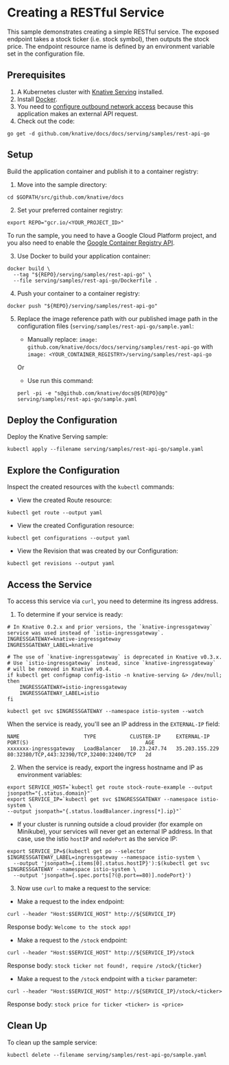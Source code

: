 # Creating a RESTful Service

This sample demonstrates creating a simple RESTful service. The exposed endpoint
takes a stock ticker (i.e. stock symbol), then outputs the stock price. The
endpoint resource name is defined by an environment variable set in the
configuration file.

## Prerequisites

1. A Kubernetes cluster with
   [Knative Serving](https://github.com/knative/docs/blob/master/install/README.md)
   installed.
2. Install
   [Docker](https://docs.docker.com/get-started/#prepare-your-docker-environment).
3. You need to
   [configure outbound network access](https://github.com/knative/docs/blob/master/serving/outbound-network-access.md)
   because this application makes an external API request.
4. Check out the code:

```
go get -d github.com/knative/docs/docs/serving/samples/rest-api-go
```

## Setup

Build the application container and publish it to a container registry:

1. Move into the sample directory:

```
cd $GOPATH/src/github.com/knative/docs
```

2. Set your preferred container registry:

```
export REPO="gcr.io/<YOUR_PROJECT_ID>"
```

To run the sample, you need to have a Google Cloud Platform project, and you
also need to enable the
[Google Container Registry API](https://console.cloud.google.com/apis/library/containerregistry.googleapis.com).

3. Use Docker to build your application container:

```
docker build \
  --tag "${REPO}/serving/samples/rest-api-go" \
  --file serving/samples/rest-api-go/Dockerfile .
```

4. Push your container to a container registry:

```
docker push "${REPO}/serving/samples/rest-api-go"
```

5. Replace the image reference path with our published image path in the
   configuration files (`serving/samples/rest-api-go/sample.yaml`:

   - Manually replace:
     `image: github.com/knative/docs/docs/serving/samples/rest-api-go` with
     `image: <YOUR_CONTAINER_REGISTRY>/serving/samples/rest-api-go`

   Or

   - Use run this command:

   ```
   perl -pi -e "s@github.com/knative/docs@${REPO}@g" serving/samples/rest-api-go/sample.yaml
   ```

## Deploy the Configuration

Deploy the Knative Serving sample:

```
kubectl apply --filename serving/samples/rest-api-go/sample.yaml
```

## Explore the Configuration

Inspect the created resources with the `kubectl` commands:

- View the created Route resource:

```
kubectl get route --output yaml
```

- View the created Configuration resource:

```
kubectl get configurations --output yaml
```

- View the Revision that was created by our Configuration:

```
kubectl get revisions --output yaml
```

## Access the Service

To access this service via `curl`, you need to determine its ingress address.

1. To determine if your service is ready:

```
# In Knative 0.2.x and prior versions, the `knative-ingressgateway` service was used instead of `istio-ingressgateway`.
INGRESSGATEWAY=knative-ingressgateway
INGRESSGATEWAY_LABEL=knative

# The use of `knative-ingressgateway` is deprecated in Knative v0.3.x.
# Use `istio-ingressgateway` instead, since `knative-ingressgateway`
# will be removed in Knative v0.4.
if kubectl get configmap config-istio -n knative-serving &> /dev/null; then
    INGRESSGATEWAY=istio-ingressgateway
    INGRESSGATEWAY_LABEL=istio
fi

kubectl get svc $INGRESSGATEWAY --namespace istio-system --watch
```

When the service is ready, you'll see an IP address in the `EXTERNAL-IP` field:

```
NAME                     TYPE           CLUSTER-IP     EXTERNAL-IP      PORT(S)                                      AGE
xxxxxxx-ingressgateway   LoadBalancer   10.23.247.74   35.203.155.229   80:32380/TCP,443:32390/TCP,32400:32400/TCP   2d
```

2. When the service is ready, export the ingress hostname and IP as environment
   variables:

```
export SERVICE_HOST=`kubectl get route stock-route-example --output jsonpath="{.status.domain}"`
export SERVICE_IP=`kubectl get svc $INGRESSGATEWAY --namespace istio-system \
--output jsonpath="{.status.loadBalancer.ingress[*].ip}"`
```

- If your cluster is running outside a cloud provider (for example on Minikube),
  your services will never get an external IP address. In that case, use the
  istio `hostIP` and `nodePort` as the service IP:

```
export SERVICE_IP=$(kubectl get po --selector $INGRESSGATEWAY_LABEL=ingressgateway --namespace istio-system \
  --output 'jsonpath={.items[0].status.hostIP}'):$(kubectl get svc $INGRESSGATEWAY --namespace istio-system \
  --output 'jsonpath={.spec.ports[?(@.port==80)].nodePort}')
```

3. Now use `curl` to make a request to the service:

- Make a request to the index endpoint:

```
curl --header "Host:$SERVICE_HOST" http://${SERVICE_IP}
```

Response body: `Welcome to the stock app!`

- Make a request to the `/stock` endpoint:

```
curl --header "Host:$SERVICE_HOST" http://${SERVICE_IP}/stock
```

Response body: `stock ticker not found!, require /stock/{ticker}`

- Make a request to the `/stock` endpoint with a `ticker` parameter:

```
curl --header "Host:$SERVICE_HOST" http://${SERVICE_IP}/stock/<ticker>
```

Response body: `stock price for ticker <ticker> is <price>`

## Clean Up

To clean up the sample service:

```
kubectl delete --filename serving/samples/rest-api-go/sample.yaml
```
